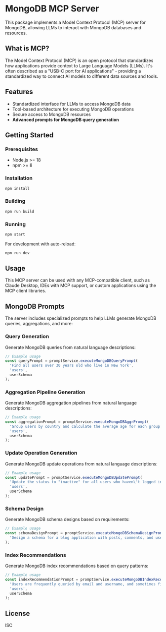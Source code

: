 # MongoDB MCP Server

This package implements a Model Context Protocol (MCP) server for MongoDB, allowing LLMs to interact with MongoDB databases and resources.

## What is MCP?

The Model Context Protocol (MCP) is an open protocol that standardizes how applications provide context to Large Language Models (LLMs). It's often described as a "USB-C port for AI applications" - providing a standardized way to connect AI models to different data sources and tools.

## Features

- Standardized interface for LLMs to access MongoDB data
- Tool-based architecture for executing MongoDB operations
- Secure access to MongoDB resources
- **Advanced prompts for MongoDB query generation**

## Getting Started

### Prerequisites

- Node.js >= 18
- npm >= 8

### Installation

```bash
npm install
```

### Building

```bash
npm run build
```

### Running

```bash
npm start
```

For development with auto-reload:

```bash
npm run dev
```

## Usage

This MCP server can be used with any MCP-compatible client, such as Claude Desktop, IDEs with MCP support, or custom applications using the MCP client libraries.

## MongoDB Prompts

The server includes specialized prompts to help LLMs generate MongoDB queries, aggregations, and more:

### Query Generation

Generate MongoDB queries from natural language descriptions:

```javascript
// Example usage
const queryPrompt = promptService.executeMongoDBQueryPrompt(
  'Find all users over 30 years old who live in New York',
  'users',
  userSchema
);
```

### Aggregation Pipeline Generation

Generate MongoDB aggregation pipelines from natural language descriptions:

```javascript
// Example usage
const aggregationPrompt = promptService.executeMongoDBAggrPrompt(
  'Group users by country and calculate the average age for each group',
  'users',
  userSchema
);
```

### Update Operation Generation

Generate MongoDB update operations from natural language descriptions:

```javascript
// Example usage
const updatePrompt = promptService.executeMongoDBUpdatePrompt(
  'Update the status to "inactive" for all users who haven\'t logged in for 30 days',
  'users',
  userSchema
);
```

### Schema Design

Generate MongoDB schema designs based on requirements:

```javascript
// Example usage
const schemaDesignPrompt = promptService.executeMongoDBSchemaDesignPrompt(
  'Design a schema for a blog application with posts, comments, and users'
);
```

### Index Recommendations

Generate MongoDB index recommendations based on query patterns:

```javascript
// Example usage
const indexRecommendationPrompt = promptService.executeMongoDBIndexRecommendationPrompt(
  'Users are frequently queried by email and username, and sometimes filtered by age',
  'users',
  userSchema
);
```

## License

ISC
